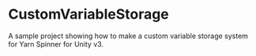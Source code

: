 # CustomVariableStorage
 A sample project showing how to make a custom variable storage system for Yarn Spinner for Unity v3.
